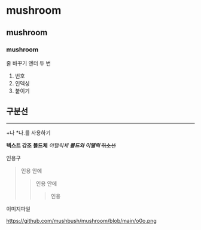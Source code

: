 # mushroom
## mushroom 
### mushroom

줄 바꾸기 엔터 두 번

1. 번호
2. 인덱싱
3. 붙이기

구분선
------
*****

+나 *나.를 사용하기


**텍스트 강조**
__볼드체__
_이탤릭체_
***볼드와 이탤릭***
~~취소선~~ 

인용구
> 인용 안에
> > 인용 안에
> > > 인용


이미지파일

https://github.com/mushbush/mushroom/blob/main/o0o.png

